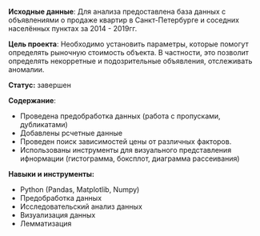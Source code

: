 **Исходные данные**: Для анализа предоставлена база данных с объявлениями о продаже квартир в Санкт-Петербурге и соседних населённых пунктах за 2014 - 2019гг. 

**Цель проекта**: Необходимо установить параметры, которые помогут определять рыночную стоимость объекта. В частности, это позволит определять некорретные и подозрительные объявления, отслеживать аномалии.

**Статус:** завершен

**Содержание**:
- Проведена предобработка данных (работа с пропусками, дубликатами)
- Добавлены рсчетные данные
- Проведен поиск зависимостей цены от различных факторов.
- Использованы инструменты для визуального представления ифнормации (гистограмма, боксплот, диаграмма рассеивания)

**Навыки и инструменты:**
- Python (Pandas, Matplotlib, Numpy)
- Предобработка данных
- Исследовательский анализ данных
- Визуализация данных
- Лемматизация
